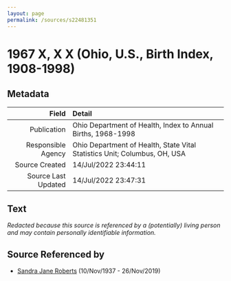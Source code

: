 ```yaml
---
layout: page
permalink: /sources/s22481351
---
```


# 1967 X, X X (Ohio, U.S., Birth Index, 1908-1998)

## Metadata

Field | Detail
---:|:---
Publication | Ohio Department of Health, Index to Annual Births, 1968-1998
Responsible Agency | Ohio Department of Health, State Vital Statistics Unit; Columbus, OH, USA
Source Created | 14/Jul/2022 23:44:11
Source Last Updated | 14/Jul/2022 23:47:31

## Text

_Redacted because this source is referenced by a (potentially) living person and may contain personally identifiable information._

## Source Referenced by

* [Sandra Jane Roberts](../people/@40000604@-sandra-jane-roberts-b1937-11-10-d2019-11-26.md) (10/Nov/1937 - 26/Nov/2019)
